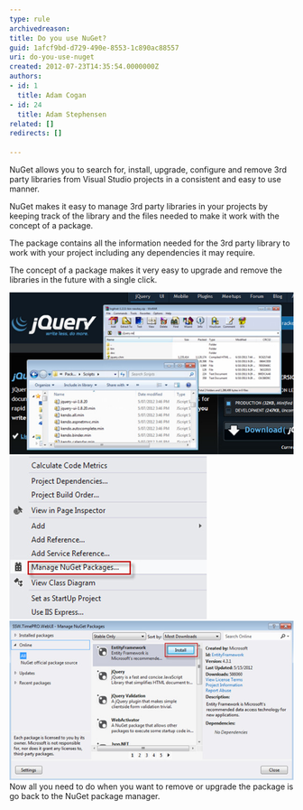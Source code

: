 ```yaml
---
type: rule
archivedreason: 
title: Do you use NuGet?
guid: 1afcf9bd-d729-490e-8553-1c890ac88557
uri: do-you-use-nuget
created: 2012-07-23T14:35:54.0000000Z
authors:
- id: 1
  title: Adam Cogan
- id: 24
  title: Adam Stephensen
related: []
redirects: []

---
```


NuGet allows you to search for, install, upgrade, configure and remove 3rd party libraries from Visual Studio projects in a consistent and easy to use manner.

<!--endintro-->

NuGet makes it easy to manage 3rd party libraries in your projects by keeping track of the library and the files needed to make it work with the concept of a package.

The package contains all the information needed for the 3rd party library to work with your project including any dependencies it may require.

The concept of a package makes it very easy to upgrade and remove the libraries in the future with a single click.

![Do you download a package, save it locally and then add it to your project manually?](NuGet-bad-1.jpg)
![Step 1 Right click on your project in visual studio and select Manage NuGet Packages](NuGet-good-1.jpg)
![Step 2 find the package you want and click install](NuGet-good-2.jpg)
Now all you need to do when you want to remove or upgrade the package is go back to the NuGet package manager.
